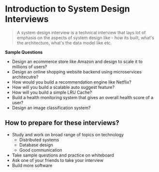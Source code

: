 # Introduction to System Design Interviews
> A system design interview is a technical interview that lays lot of emphasis on the aspects of system design like - how its built, what's the architecture, what's the data model like etc.

**Sample Questions**
- Design an ecommerce store like Amazon and design to scale it to millions of users?
- Design an online shopping website backend using microservices architecutre?
- How would you build a recommendation engine like Netflix?
- How will you build a scalable auto suggest feature?
- How will you build a simple LRU Cache?
- Build a health monitoring system that gives an overall health score of a user?
- Design an image classification system?

## How to prepare for these interviews?
- Study and work on broad range of topics on technology
    - Distributed systems
    - Database design
    - Good communication
- Take sample questions and practice on whiteboard
- Ask one of your friends to take your interview
- Build more software
